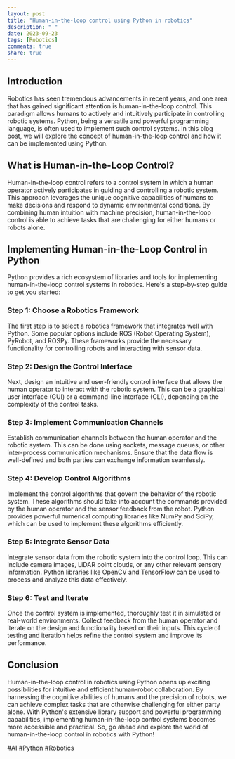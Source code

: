 ```yaml
---
layout: post
title: "Human-in-the-loop control using Python in robotics"
description: " "
date: 2023-09-23
tags: [Robotics]
comments: true
share: true
---
```


## Introduction

Robotics has seen tremendous advancements in recent years, and one area that has gained significant attention is human-in-the-loop control. This paradigm allows humans to actively and intuitively participate in controlling robotic systems. Python, being a versatile and powerful programming language, is often used to implement such control systems. In this blog post, we will explore the concept of human-in-the-loop control and how it can be implemented using Python.

## What is Human-in-the-Loop Control?

Human-in-the-loop control refers to a control system in which a human operator actively participates in guiding and controlling a robotic system. This approach leverages the unique cognitive capabilities of humans to make decisions and respond to dynamic environmental conditions. By combining human intuition with machine precision, human-in-the-loop control is able to achieve tasks that are challenging for either humans or robots alone.

## Implementing Human-in-the-Loop Control in Python

Python provides a rich ecosystem of libraries and tools for implementing human-in-the-loop control systems in robotics. Here's a step-by-step guide to get you started:

### Step 1: Choose a Robotics Framework

The first step is to select a robotics framework that integrates well with Python. Some popular options include ROS (Robot Operating System), PyRobot, and ROSPy. These frameworks provide the necessary functionality for controlling robots and interacting with sensor data.

### Step 2: Design the Control Interface

Next, design an intuitive and user-friendly control interface that allows the human operator to interact with the robotic system. This can be a graphical user interface (GUI) or a command-line interface (CLI), depending on the complexity of the control tasks.

### Step 3: Implement Communication Channels

Establish communication channels between the human operator and the robotic system. This can be done using sockets, message queues, or other inter-process communication mechanisms. Ensure that the data flow is well-defined and both parties can exchange information seamlessly.

### Step 4: Develop Control Algorithms

Implement the control algorithms that govern the behavior of the robotic system. These algorithms should take into account the commands provided by the human operator and the sensor feedback from the robot. Python provides powerful numerical computing libraries like NumPy and SciPy, which can be used to implement these algorithms efficiently.

### Step 5: Integrate Sensor Data

Integrate sensor data from the robotic system into the control loop. This can include camera images, LiDAR point clouds, or any other relevant sensory information. Python libraries like OpenCV and TensorFlow can be used to process and analyze this data effectively.

### Step 6: Test and Iterate

Once the control system is implemented, thoroughly test it in simulated or real-world environments. Collect feedback from the human operator and iterate on the design and functionality based on their inputs. This cycle of testing and iteration helps refine the control system and improve its performance.

## Conclusion

Human-in-the-loop control in robotics using Python opens up exciting possibilities for intuitive and efficient human-robot collaboration. By harnessing the cognitive abilities of humans and the precision of robots, we can achieve complex tasks that are otherwise challenging for either party alone. With Python's extensive library support and powerful programming capabilities, implementing human-in-the-loop control systems becomes more accessible and practical. So, go ahead and explore the world of human-in-the-loop control in robotics with Python!

#AI #Python #Robotics